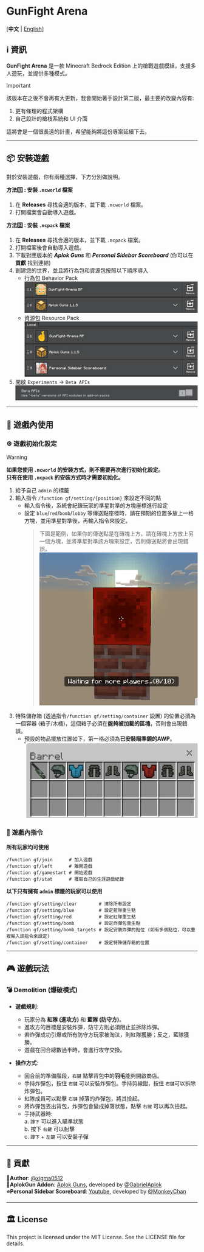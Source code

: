 # GunFight Arena

[**中文** | [English](assets/README_en.md)]

## ℹ️ 資訊

**GunFight Arena** 是一款 Minecraft Bedrock Edition 上的槍戰遊戲模組，支援多人遊玩，並提供多種模式。

> [!IMPORTANT]
> 該版本在之後不會再有大更新，我會開始著手設計第二版，最主要的改變內容有:
> 
> 1. 更有條理的程式架構
> 2. 自己設計的槍枝系統和 UI 介面
>
> 這將會是一個很長遠的計畫，希望能夠將這份專案延續下去。

---
## 📦 安裝遊戲

對於安裝遊戲，你有兩種選擇，下方分別做說明。

**方法1️⃣ : 安裝 `.mcworld` 檔案**

1. 在 **Releases** 尋找合適的版本，並下載 `.mcworld` 檔案。
2. 打開檔案會自動導入遊戲。 

**方法2️⃣ : 安裝 `.mcpack` 檔案**

1. 在 **Releases** 尋找合適的版本，並下載 `.mcpack` 檔案。
2. 打開檔案後會自動導入遊戲。
3. 下載對應版本的 ***Aplok Guns*** 和 ***Personal Sidebar Scoreboard*** (你可以在 **貢獻** 找到連結)
4. 創建您的世界，並且將行為包和資源包按照以下順序導入
    - 行為包 Behavior Pack
    ![behavior_pack](assets/images/bp.png)
    - 資源包 Resource Pack
    ![resource_pack](assets/images/rp.png) 
5. 開啟 `Experiments` -> `Beta APIs`
    ![Beta APIs](assets/images/beta_api.png) 

---

## 📘 遊戲內使用

### ⚙️ 遊戲初始化設定

> [!WARNING]
> **如果您使用 `.mcworld` 的安裝方式，則不需要再次進行初始化設定。** \
> **只有在使用 `.mcpack` 的安裝方式時才需要初始化。**

1. 給予自己 `admin` 的標籤
2. 輸入指令 `/function gf/setting/{position}` 來設定不同的點
    - 輸入指令後，系統會紀錄玩家的準星對準的方塊座標進行設定
    - 設定 `blue`/`red`/`bomb`/`lobby` 等傳送點座標時，請在預期的位置多放上一格方塊，並用準星對準後，再輸入指令來設定。
        > 下圖是範例，如果你的傳送點是在磚塊上方，請在磚塊上方放上另一個方塊，並將準星對準該方塊來設定，否則傳送點將會出現錯誤。 \
        > ![setting_position](assets/images/setting_position.png)
3. 特殊儲存箱 (透過指令`/function gf/setting/container` 設置) 的位置必須為一個容器 (箱子/木桶)，這個箱子必須在**能夠被加載的區塊**，否則會出現錯誤。
    - 預設的物品擺放位置如下，第一格必須為**已安裝瞄準鏡的AWP**。
    ![container](assets/images/container.png)

### 🤖 遊戲內指令

**所有玩家均可使用**
```
/function gf/join      # 加入遊戲
/function gf/left      # 離開遊戲
/function gf/gamestart # 開始遊戲
/function gf/stat      # 獲取自己的生涯遊戲紀錄
```

**以下只有擁有 `admin` 標籤的玩家可以使用**
```
/function gf/setting/clear        # 清除所有設定
/function gf/setting/blue         # 設定藍隊重生點
/function gf/setting/red          # 設定紅隊重生點
/function gf/setting/bomb         # 設定炸彈包重生點
/function gf/setting/bomb_targets # 設定安裝炸彈的點位 (如有多個點位，可以重複輸入該指令來設定)
/function gf/setting/container    # 設定特殊儲存箱的位置
```

---
## 🎮 遊戲玩法

### 💣 Demolition (爆破模式)

- **遊戲規則**:
    - 玩家分為 **紅隊 (進攻方)** 和 **藍隊 (防守方)**。
    - 進攻方的目標是安裝炸彈，防守方則必須阻止並拆除炸彈。
    - 若炸彈成功引爆或所有防守方玩家被淘汰，則紅隊獲勝；反之，藍隊獲勝。
    - 遊戲在回合總數過半時，會進行攻守交換。

- **操作方式**:
    - 回合前的準備階段，`右鍵` 點擊背包中的**羽毛**能夠開啟商店。
    - 手持炸彈包，按住 `右鍵` 可以安裝炸彈包。手持剪線鉗，按住 `右鍵`可以拆除炸彈包。
    - 紅隊成員可以點擊 `右鍵` 掉落的炸彈包，將其撿起。
    - 將炸彈包丟出背包，炸彈包會變成掉落狀態，點擊 `右鍵` 可以再次撿起。
    - 手持武器時: \
        a. `蹲下` 可以進入瞄準狀態 \
        b. 按下 `右鍵` 可以射擊 \
        c. `蹲下` + `左鍵` 可以安裝子彈

---
## 📜 貢獻

**👤Author**: [@xigma0512](https://github.com/xigma0512) \
**🎨AplokGun Addon**: [Aplok Guns](https://mcpedl.com/aplok-guns/), developed by [@GabrielAplok](https://github.com/gabriel-aplok/)\
**⭐Personal Sidebar Scoreboard**: [Youtube](https://www.youtube.com/watch?v=6fFCAAD8vUs&ab_channel=MonkeyChan), developed by [@MonkeyChan](https://www.youtube.com/@MonkeyChan118 )

---
## 🏛️ License
This project is licensed under the MIT License. See the LICENSE file for details.